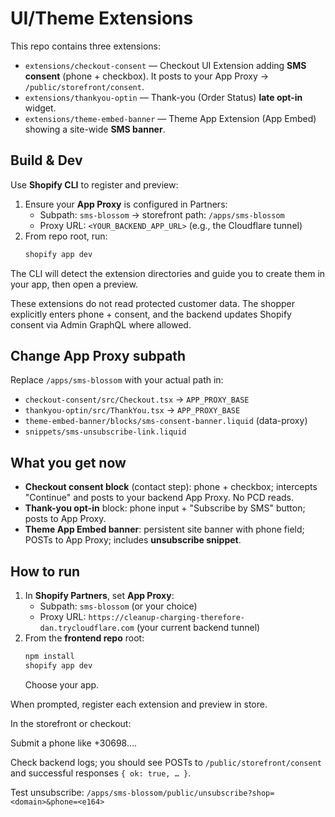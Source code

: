 # UI/Theme Extensions

This repo contains three extensions:

- `extensions/checkout-consent` — Checkout UI Extension adding **SMS consent** (phone + checkbox). It posts to your App Proxy → `/public/storefront/consent`.
- `extensions/thankyou-optin` — Thank-you (Order Status) **late opt-in** widget.
- `extensions/theme-embed-banner` — Theme App Extension (App Embed) showing a site-wide **SMS banner**.

## Build & Dev

Use **Shopify CLI** to register and preview:

1. Ensure your **App Proxy** is configured in Partners:
   - Subpath: `sms-blossom` → storefront path: `/apps/sms-blossom`
   - Proxy URL: `<YOUR_BACKEND_APP_URL>` (e.g., the Cloudflare tunnel)
2. From repo root, run:
   ```bash
   shopify app dev
   ```

The CLI will detect the extension directories and guide you to create them in your app, then open a preview.

These extensions do not read protected customer data. The shopper explicitly enters phone + consent, and the backend updates Shopify consent via Admin GraphQL where allowed.

## Change App Proxy subpath

Replace `/apps/sms-blossom` with your actual path in:

- `checkout-consent/src/Checkout.tsx` → `APP_PROXY_BASE`
- `thankyou-optin/src/ThankYou.tsx` → `APP_PROXY_BASE`
- `theme-embed-banner/blocks/sms-consent-banner.liquid` (data-proxy)
- `snippets/sms-unsubscribe-link.liquid`

## What you get now

- **Checkout consent block** (contact step): phone + checkbox; intercepts "Continue" and posts to your backend App Proxy. No PCD reads.
- **Thank-you opt-in** block: phone input + "Subscribe by SMS" button; posts to App Proxy.
- **Theme App Embed banner**: persistent site banner with phone field; POSTs to App Proxy; includes **unsubscribe snippet**.

## How to run

1. In **Shopify Partners**, set **App Proxy**:
   - Subpath: `sms-blossom` (or your choice)
   - Proxy URL: `https://cleanup-charging-therefore-dan.trycloudflare.com` (your current backend tunnel)
2. From the **frontend repo** root:
   ```bash
   npm install
   shopify app dev
   ```
   Choose your app.

When prompted, register each extension and preview in store.

In the storefront or checkout:

Submit a phone like +30698….

Check backend logs; you should see POSTs to `/public/storefront/consent` and successful responses `{ ok: true, … }`.

Test unsubscribe: `/apps/sms-blossom/public/unsubscribe?shop=<domain>&phone=<e164>`
